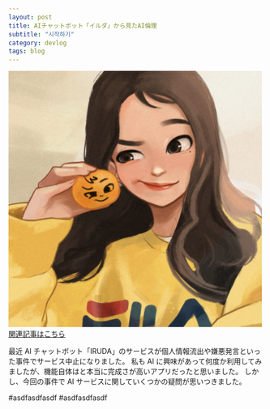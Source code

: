 ```yaml
---
layout: post
title: AIチャットボット「イルダ」から見たAI倫理
subtitle: "시작하기"
category: devlog
tags: blog
---
```


<img src='/assets/img/post_data/iruda.jpg' alt='iruda' width='500px'><br>
<a href='http://japan.hani.co.kr/arti/opinion/38819.html'>関連記事はこちら</a>

最近 AI チャットボット「IRUDA」のサービスが個人情報流出や嫌悪発言といった事件でサービス中止になりました。
私も AI に興味があって何度か利用してみましたが、機能自体はと本当に完成さが高いアプリだったと思いました。
しかし、今回の事件で AI サービスに関していくつかの疑問が思いつきました。

#asdfasdfasdf
#asdfasdfasdf
